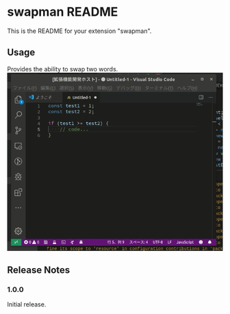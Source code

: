 # swapman README

This is the README for your extension "swapman".

## Usage

Provides the ability to swap two words.
![Example of use](./example.gif)

## Release Notes

### 1.0.0

Initial release.